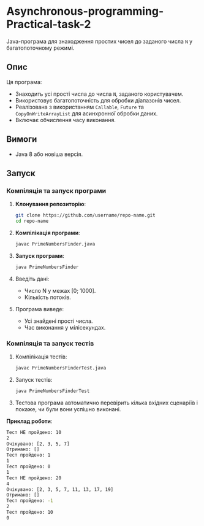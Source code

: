 # Asynchronous-programming-Practical-task-2

Java-програма для знаходження простих чисел до заданого числа `N` у багатопоточному режимі. 

## Опис

Ця програма:
- Знаходить усі прості числа до числа `N`, заданого користувачем.
- Використовує багатопоточність для обробки діапазонів чисел.
- Реалізована з використанням `Callable`, `Future` та `CopyOnWriteArrayList` для асинхронної обробки даних.
- Включає обчислення часу виконання.

## Вимоги

- Java 8 або новіша версія.

## Запуск

### **Компіляція та запуск програми**

1. **Клонування репозиторію**:
   ```bash
   git clone https://github.com/username/repo-name.git
   cd repo-name
   ```

2.	**Компілікація програми**:
    ```bash
    javac PrimeNumbersFinder.java
    ```

3.	**Запуск програми**:
    ```bash
    java PrimeNumbersFinder
    ```

4.	Введіть дані:
	- Число N у межах [0; 1000].
	- Кількість потоків.

5.	Програма виведе:
    - Усі знайдені прості числа.
    - Час виконання у мілісекундах.


### **Компіляція та запуск тестів**

1.	Компілікація тестів:

    ```bash
    javac PrimeNumbersFinderTest.java
    ```

2.	Запуск тестів:
    ```bash
    java PrimeNumbersFinderTest
    ```

3.	Тестова програма автоматично перевірить кілька вхідних сценаріїв і покаже, чи були вони успішно виконані.

**Приклад роботи**:
```bash
Тест НЕ пройдено: 10
2
Очікувано: [2, 3, 5, 7]
Отримано: []
Тест пройдено: 1
1
Тест пройдено: 0
1
Тест НЕ пройдено: 20
4
Очікувано: [2, 3, 5, 7, 11, 13, 17, 19]
Отримано: []
Тест пройдено: -1
2
Тест пройдено: 10
0
```